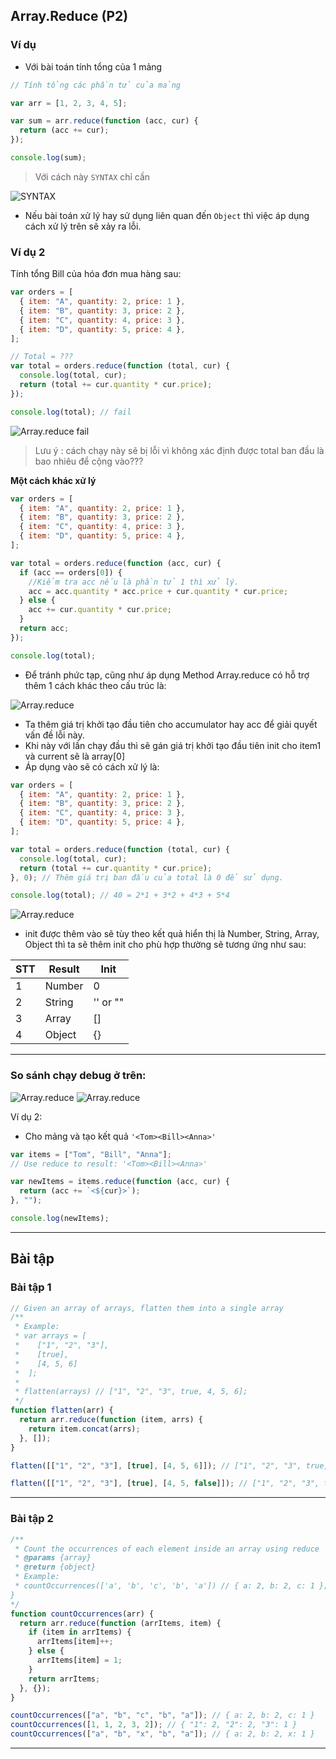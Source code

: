 ## Array.Reduce (P2)

### Ví dụ

- Với bài toán tính tổng của 1 mảng

```js
// Tính tổng các phần tử của mảng

var arr = [1, 2, 3, 4, 5];

var sum = arr.reduce(function (acc, cur) {
  return (acc += cur);
});

console.log(sum);
```

> Với cách này `SYNTAX` chỉ cần

![SYNTAX](./images/000.png "SYNTAX")

- Nếu bài toán xử lý hay sử dụng liên quan đến `Object` thì việc áp dụng cách xử lý trên sẽ xảy ra lỗi.

### Ví dụ 2

Tính tổng Bill của hóa đơn mua hàng sau:

```js
var orders = [
  { item: "A", quantity: 2, price: 1 },
  { item: "B", quantity: 3, price: 2 },
  { item: "C", quantity: 4, price: 3 },
  { item: "D", quantity: 5, price: 4 },
];

// Total = ???
var total = orders.reduce(function (total, cur) {
  console.log(total, cur);
  return (total += cur.quantity * cur.price);
});

console.log(total); // fail
```

![Array.reduce fail](./images/001-1.png "fail")

> Lưu ý : cách chạy này sẽ bị lỗi vì không xác định được total ban đầu là bao nhiêu để cộng vào???

**Một cách khác xử lý**

```js
var orders = [
  { item: "A", quantity: 2, price: 1 },
  { item: "B", quantity: 3, price: 2 },
  { item: "C", quantity: 4, price: 3 },
  { item: "D", quantity: 5, price: 4 },
];

var total = orders.reduce(function (acc, cur) {
  if (acc == orders[0]) {
    //Kiểm tra acc nếu là phần tử 1 thì xử lý.
    acc = acc.quantity * acc.price + cur.quantity * cur.price;
  } else {
    acc += cur.quantity * cur.price;
  }
  return acc;
});

console.log(total);
```

- Để tránh phức tạp, cũng như áp dụng Method Array.reduce có hỗ trợ thêm 1 cách khác theo cấu trúc là:

![Array.reduce](./images/001.png)

- Ta thêm giá trị khởi tạo đầu tiên cho accumulator hay acc để giải quyết vấn đề lỗi này.
- Khi này với lần chạy đầu thì sẽ gán giá trị khởi tạo đầu tiên init cho item1 và current sẽ là array[0]
- Áp dụng vào sẽ có cách xử lý là:

```js
var orders = [
  { item: "A", quantity: 2, price: 1 },
  { item: "B", quantity: 3, price: 2 },
  { item: "C", quantity: 4, price: 3 },
  { item: "D", quantity: 5, price: 4 },
];

var total = orders.reduce(function (total, cur) {
  console.log(total, cur);
  return (total += cur.quantity * cur.price);
}, 0); // Thêm giá trị ban đầu của total là 0 để sử dụng.

console.log(total); // 40 = 2*1 + 3*2 + 4*3 + 5*4
```

![Array.reduce](./images/001-2.png)

- init được thêm vào sẽ tùy theo kết quả hiển thị là Number, String, Array, Object thì ta sẽ thêm init cho phù hợp thường sẽ tương ứng như sau:

| STT | Result | Init     |
| --- | ------ | -------- |
| 1   | Number | 0        |
| 2   | String | '' or "" |
| 3   | Array  | []       |
| 4   | Object | {}       |

---

### So sánh chạy debug ở trên:

![Array.reduce](./images/002.png)
![Array.reduce](./images/003.png)

Ví dụ 2:

- Cho mảng và tạo kết quả `'<Tom><Bill><Anna>'`

```js
var items = ["Tom", "Bill", "Anna"];
// Use reduce to result: '<Tom><Bill><Anna>'

var newItems = items.reduce(function (acc, cur) {
  return (acc += `<${cur}>`);
}, "");

console.log(newItems);
```

---

## Bài tập

### Bài tập 1

```js
// Given an array of arrays, flatten them into a single array
/**
 * Example:
 * var arrays = [
 *    ["1", "2", "3"],
 *    [true],
 *    [4, 5, 6]
 *  ];
 *
 * flatten(arrays) // ["1", "2", "3", true, 4, 5, 6];
 */
function flatten(arr) {
  return arr.reduce(function (item, arrs) {
    return item.concat(arrs);
  }, []);
}

flatten([["1", "2", "3"], [true], [4, 5, 6]]); // ["1", "2", "3", true, 4, 5, 6]

flatten([["1", "2", "3"], [true], [4, 5, false]]); // ["1", "2", "3", true, 4, 5, false]
```

---

### Bài tập 2

```js
/**
 * Count the occurrences of each element inside an array using reduce
 * @params {array}
 * @return {object}
 * Example:
 * countOccurrences(['a', 'b', 'c', 'b', 'a']) // { a: 2, b: 2, c: 1 };
}
*/
function countOccurrences(arr) {
  return arr.reduce(function (arrItems, item) {
    if (item in arrItems) {
      arrItems[item]++;
    } else {
      arrItems[item] = 1;
    }
    return arrItems;
  }, {});
}

countOccurrences(["a", "b", "c", "b", "a"]); // { a: 2, b: 2, c: 1 }
countOccurrences([1, 1, 2, 3, 2]); // { "1": 2, "2": 2, "3": 1 }
countOccurrences(["a", "b", "x", "b", "a"]); // { a: 2, b: 2, x: 1 }
```

---
